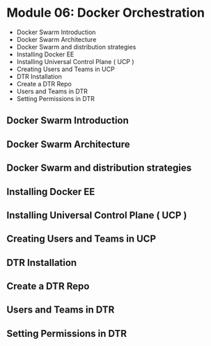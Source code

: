 # Module 06: Docker Orchestration
* Docker Swarm Introduction
* Docker Swarm Architecture
* Docker Swarm and distribution strategies
* Installing Docker EE
* Installing Universal Control Plane ( UCP )
* Creating Users and Teams in UCP
* DTR Installation
* Create a DTR Repo
* Users and Teams in DTR
* Setting Permissions in DTR


## Docker Swarm Introduction
## Docker Swarm Architecture
## Docker Swarm and distribution strategies
## Installing Docker EE
## Installing Universal Control Plane ( UCP )
## Creating Users and Teams in UCP
## DTR Installation
## Create a DTR Repo
## Users and Teams in DTR
## Setting Permissions in DTR